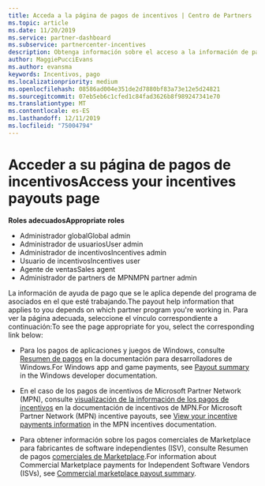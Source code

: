 ```yaml
---
title: Acceda a la página de pagos de incentivos | Centro de Partners
ms.topic: article
ms.date: 11/20/2019
ms.service: partner-dashboard
ms.subservice: partnercenter-incentives
description: Obtenga información sobre el acceso a la información de pago. Esto se aplica a los pagos de aplicaciones y juegos de Windows, así como a los pagos de incentivos de MPN.
author: MaggiePucciEvans
ms.author: evansma
keywords: Incentivos, pago
ms.localizationpriority: medium
ms.openlocfilehash: 08586ad004e351de2d7880bf83a73e12e5d24821
ms.sourcegitcommit: 07eb5eb6c1cfed1c84fad3626b8f989247341e70
ms.translationtype: MT
ms.contentlocale: es-ES
ms.lasthandoff: 12/11/2019
ms.locfileid: "75004794"
---
```

# <a name="access-your-incentives-payouts-page"></a><span data-ttu-id="6fb44-105">Acceder a su página de pagos de incentivos</span><span class="sxs-lookup"><span data-stu-id="6fb44-105">Access your incentives payouts page</span></span>

<span data-ttu-id="6fb44-106">**Roles adecuados**</span><span class="sxs-lookup"><span data-stu-id="6fb44-106">**Appropriate roles**</span></span>
-   <span data-ttu-id="6fb44-107">Administrador global</span><span class="sxs-lookup"><span data-stu-id="6fb44-107">Global admin</span></span>
-   <span data-ttu-id="6fb44-108">Administrador de usuarios</span><span class="sxs-lookup"><span data-stu-id="6fb44-108">User admin</span></span>
-   <span data-ttu-id="6fb44-109">Administrador de incentivos</span><span class="sxs-lookup"><span data-stu-id="6fb44-109">Incentives admin</span></span>
-   <span data-ttu-id="6fb44-110">Usuario de incentivos</span><span class="sxs-lookup"><span data-stu-id="6fb44-110">Incentives user</span></span>
-   <span data-ttu-id="6fb44-111">Agente de ventas</span><span class="sxs-lookup"><span data-stu-id="6fb44-111">Sales agent</span></span>
-   <span data-ttu-id="6fb44-112">Administrador de partners de MPN</span><span class="sxs-lookup"><span data-stu-id="6fb44-112">MPN partner admin</span></span>

<span data-ttu-id="6fb44-113">La información de ayuda de pago que se le aplica depende del programa de asociados en el que esté trabajando.</span><span class="sxs-lookup"><span data-stu-id="6fb44-113">The payout help information that applies to you depends on which partner program you're working in.</span></span> <span data-ttu-id="6fb44-114">Para ver la página adecuada, seleccione el vínculo correspondiente a continuación:</span><span class="sxs-lookup"><span data-stu-id="6fb44-114">To see the page appropriate for you, select the corresponding link below:</span></span>

- <span data-ttu-id="6fb44-115">Para los pagos de aplicaciones y juegos de Windows, consulte [Resumen de pagos](https://docs.microsoft.com/windows/uwp/publish/payout-summary) en la documentación para desarrolladores de Windows.</span><span class="sxs-lookup"><span data-stu-id="6fb44-115">For Windows app and game payments, see [Payout summary](https://docs.microsoft.com/windows/uwp/publish/payout-summary) in the Windows developer documentation.</span></span>

- <span data-ttu-id="6fb44-116">En el caso de los pagos de incentivos de Microsoft Partner Network (MPN), consulte [visualización de la información de los pagos de incentivos](understand-incentive-payouts.md) en la documentación de incentivos de MPN.</span><span class="sxs-lookup"><span data-stu-id="6fb44-116">For Microsoft Partner Network (MPN) incentive payouts, see [View your incentive payments information](understand-incentive-payouts.md) in the MPN incentives documentation.</span></span>

- <span data-ttu-id="6fb44-117">Para obtener información sobre los pagos comerciales de Marketplace para fabricantes de software independientes (ISV), consulte Resumen de pagos [comerciales de Marketplace](https://docs.microsoft.com/azure/marketplace/partner-center-portal/payout-summary).</span><span class="sxs-lookup"><span data-stu-id="6fb44-117">For information about Commercial Marketplace payments for Independent Software Vendors (ISVs), see [Commercial marketplace payout summary](https://docs.microsoft.com/azure/marketplace/partner-center-portal/payout-summary).</span></span>
